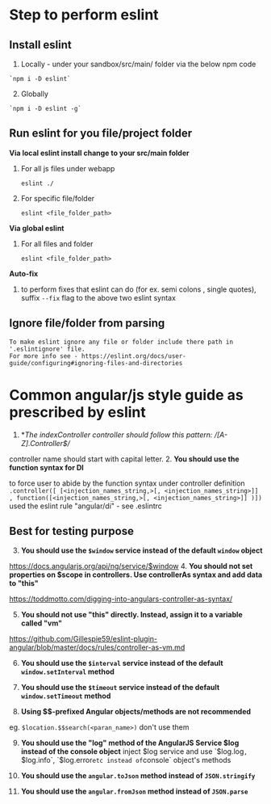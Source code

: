 # Step to perform eslint

##  Install eslint 
  1. Locally - under your sandbox/src/main/ folder via the below npm code

    `npm i -D eslint`
  2. Globally 

    `npm i -D eslint -g`

##  Run eslint for you file/project folder
  **Via local eslint install change to your src/main folder**
  1. For all js files under webapp

      `eslint ./`
      
  2. For specific file/folder

      `eslint <file_folder_path>`

  **Via global eslint**
  1. For all files and folder

      `eslint <file_folder_path>`

  **Auto-fix**
  1. to perform fixes that eslint can do (for ex. semi colons , single quotes), suffix 
  `--fix` flag to the above two eslint syntax

##  Ignore file/folder from parsing
    To make eslint ignore any file or folder include there path in '.eslintignore' file. 
    For more info see - https://eslint.org/docs/user-guide/configuring#ignoring-files-and-directories


# Common angular/js style guide as prescribed by eslint 
1. **The indexController controller should follow this pattern: /[A-Z].*Controller$/**

  controller name should start with capital letter.
2. **You should use the function syntax for DI**

  to force user to abide by the function syntax under controller definition `.controller([ [<injection_names_string,>[, <injection_names_string>]] , function([<injection_names_string,>[, <injection_names_string>]] )])` used the eslint rule "angular/di" - see .eslintrc

##  Best for testing purpose
3. **You should use the `$window` service instead of the default `window` object**
  
  https://docs.angularjs.org/api/ng/service/$window
4. **You should not set properties on $scope in controllers. Use controllerAs syntax and add data to "this"**
  
  https://toddmotto.com/digging-into-angulars-controller-as-syntax/ 

5. **You should not use "this" directly. Instead, assign it to a variable called "vm"**
  
  https://github.com/Gillespie59/eslint-plugin-angular/blob/master/docs/rules/controller-as-vm.md

6. **You should use the `$interval` service instead of the default `window.setInterval` method**

7. **You should use the `$timeout` service instead of the default `window.setTimeout` method**

8. **Using $$-prefixed Angular objects/methods are not recommended**

  eg. ` $location.$$search(<paran_name>) ` don't use them

9. **You should use the "log" method of the AngularJS Service $log instead of the console object**
  inject $log service and use `$log.log`, `$log.info`, `$log.error` etc instead of `console` object's methods

10. **You should use the `angular.toJson` method instead of `JSON.stringify`**

11. **You should use the `angular.fromJson` method instead of `JSON.parse`**
